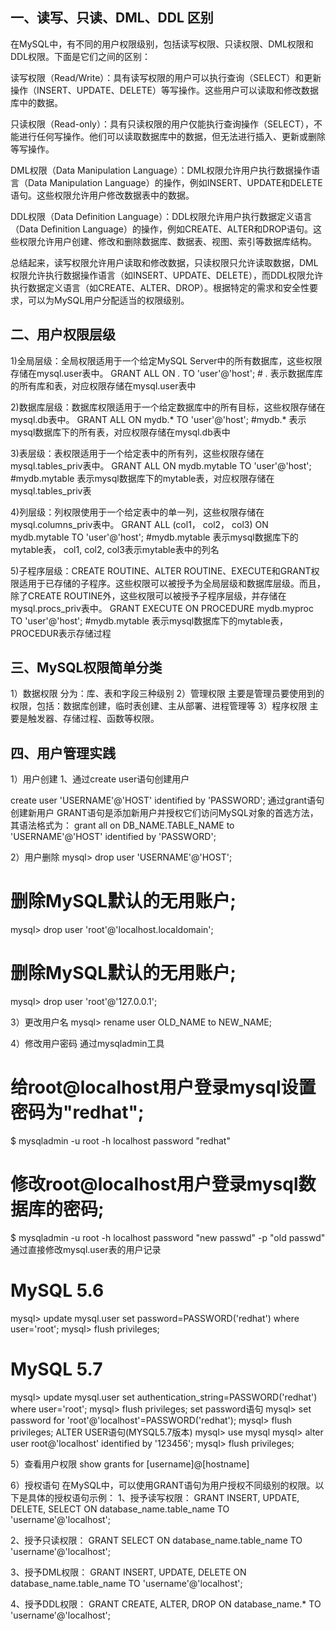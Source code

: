 ## 一、读写、只读、DML、DDL 区别
在MySQL中，有不同的用户权限级别，包括读写权限、只读权限、DML权限和DDL权限。下面是它们之间的区别：

读写权限（Read/Write）：具有读写权限的用户可以执行查询（SELECT）和更新操作（INSERT、UPDATE、DELETE）等写操作。这些用户可以读取和修改数据库中的数据。

只读权限（Read-only）：具有只读权限的用户仅能执行查询操作（SELECT），不能进行任何写操作。他们可以读取数据库中的数据，但无法进行插入、更新或删除等写操作。

DML权限（Data Manipulation Language）：DML权限允许用户执行数据操作语言（Data Manipulation Language）的操作，例如INSERT、UPDATE和DELETE语句。这些权限允许用户修改数据表中的数据。

DDL权限（Data Definition Language）：DDL权限允许用户执行数据定义语言（Data Definition Language）的操作，例如CREATE、ALTER和DROP语句。这些权限允许用户创建、修改和删除数据库、数据表、视图、索引等数据库结构。

总结起来，读写权限允许用户读取和修改数据，只读权限只允许读取数据，DML权限允许执行数据操作语言（如INSERT、UPDATE、DELETE），而DDL权限允许执行数据定义语言（如CREATE、ALTER、DROP）。根据特定的需求和安全性要求，可以为MySQL用户分配适当的权限级别。

## 二、用户权限层级
1)全局层级：全局权限适用于一个给定MySQL Server中的所有数据库，这些权限存储在mysql.user表中。
GRANT ALL ON *.* TO 'user'@'host';  # *.* 表示数据库库的所有库和表，对应权限存储在mysql.user表中

2)数据库层级：数据库权限适用于一个给定数据库中的所有目标，这些权限存储在mysql.db表中。
GRANT ALL ON mydb.* TO 'user'@'host';  #mydb.* 表示mysql数据库下的所有表，对应权限存储在mysql.db表中

3)表层级：表权限适用于一个给定表中的所有列，这些权限存储在mysql.tables_priv表中。
GRANT ALL ON mydb.mytable TO 'user'@'host';  #mydb.mytable 表示mysql数据库下的mytable表，对应权限存储在mysql.tables_priv表

4)列层级：列权限使用于一个给定表中的单一列，这些权限存储在mysql.columns_priv表中。
GRANT ALL (col1， col2， col3)  ON mydb.mytable TO 'user'@'host'; #mydb.mytable 表示mysql数据库下的mytable表， col1, col2,  col3表示mytable表中的列名

5)子程序层级：CREATE ROUTINE、ALTER ROUTINE、EXECUTE和GRANT权限适用于已存储的子程序。这些权限可以被授予为全局层级和数据库层级。而且，除了CREATE ROUTINE外，这些权限可以被授予子程序层级，并存储在mysql.procs_priv表中。
GRANT EXECUTE ON PROCEDURE mydb.myproc TO 'user'@'host'; #mydb.mytable 表示mysql数据库下的mytable表，PROCEDUR表示存储过程

## 三、MySQL权限简单分类
1）数据权限 分为：库、表和字段三种级别
2）管理权限 主要是管理员要使用到的权限，包括：数据库创建，临时表创建、主从部署、进程管理等
3）程序权限 主要是触发器、存储过程、函数等权限。

## 四、用户管理实践
1）用户创建
1、通过create user语句创建用户

create user 'USERNAME'@'HOST' identified by 'PASSWORD';
通过grant语句创建新用户
GRANT语句是添加新用户并授权它们访问MySQL对象的首选方法，其语法格式为：
grant all on DB_NAME.TABLE_NAME to 'USERNAME'@'HOST' identified by 'PASSWORD';

2）用户删除
mysql> drop user 'USERNAME'@'HOST';
# 删除MySQL默认的无用账户;
mysql> drop user 'root'@'localhost.localdomain';

# 删除MySQL默认的无用账户;
mysql> drop user 'root'@'127.0.0.1';

3）更改用户名
mysql> rename user OLD_NAME to NEW_NAME;

4）修改用户密码
通过mysqladmin工具
# 给root@localhost用户登录mysql设置密码为"redhat";
$ mysqladmin -u root -h localhost password "redhat"

# 修改root@localhost用户登录mysql数据库的密码;
$ mysqladmin -u root -h localhost password "new passwd" -p "old passwd"
通过直接修改mysql.user表的用户记录
# MySQL 5.6
mysql> update mysql.user set password=PASSWORD('redhat') where user='root';
mysql> flush privileges;

# MySQL 5.7
mysql> update mysql.user set authentication_string=PASSWORD('redhat') where user='root';
mysql> flush privileges;
set password语句
mysql> set password for 'root'@'localhost'=PASSWORD('redhat');
mysql> flush privileges;
ALTER USER语句(MYSQL5.7版本)
mysql> use mysql
mysql> alter user root@'localhost' identified by '123456';
mysql> flush privileges;


5）查看用户权限
show grants for [username]@[hostname]

6）授权语句
在MySQL中，可以使用GRANT语句为用户授权不同级别的权限。以下是具体的授权语句示例：
1、授予读写权限：
GRANT INSERT, UPDATE, DELETE, SELECT ON database_name.table_name TO 'username'@'localhost';

2、授予只读权限：
GRANT SELECT ON database_name.table_name TO 'username'@'localhost';

3、授予DML权限：
GRANT INSERT, UPDATE, DELETE ON database_name.table_name TO 'username'@'localhost';

4、授予DDL权限：
GRANT CREATE, ALTER, DROP ON database_name.* TO 'username'@'localhost';













